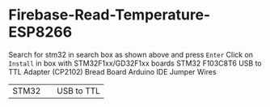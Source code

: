 # Firebase-Read-Temperature-ESP8266
Search for stm32 in search box as shown above and press `Enter`
Click on `Install` in box with STM32F1xx/GD32F1xx boards
 STM32 F103C8T6
USB to TTL Adapter (CP2102)
Bread Board
Arduino IDE
Jumper Wires
<table>
  <tr>
    <td>STM32<td>
    <td>USB to TTL</td>
  </table>
